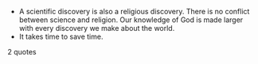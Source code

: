  - A scientific discovery is also a religious discovery. There is no conflict between science and religion. Our knowledge of God is made larger with every discovery we make about the world.
 - It takes time to save time.

2 quotes